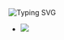 
 <div align="left">
    <img src="https://readme-typing-svg.demolab.com?font=Noto+Sans+KR&weight=500&size=35&duration=4000&pause=800&color=F7F7F7&background=CD5C5C&vCenter=true&width=265&height=40&lines=Spring+Boot+%EB%9E%80%3F" alt="Typing SVG"/>
</div>


- <img src="https://img.shields.io/badge/Spring-6DB33F?style=for-the-badge&logo=Spring&logoColor=white">
